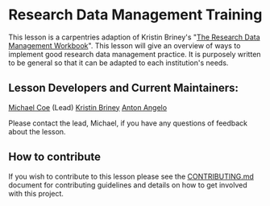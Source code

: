 # Research Data Management Training

This lesson is a carpentries adaption of Kristin Briney's "[The Research Data Management Workbook](https://doi.org/10.7907/z6czh-7zx60)". This lesson will give an overview of ways to implement good research data management practice. It is purposely written to be general so that it can be adapted to each institution's needs. 

## Lesson Developers and Current Maintainers:

[Michael Coe](https://github.com/michaelcoe) (Lead)
[Kristin Briney](https://github.com/kbriney)
[Anton Angelo](https://github.com/antonangelo)

Please contact the lead, Michael, if you have any questions of feedback about the lesson.

## How to contribute

If you wish to contribute to this lesson please see the [CONTRIBUTING.md](https://github.com/carpentries-incubator/Data-Management-Training/blob/main/CONTRIBUTING.md) document for contributing guidelines and details on how to get involved with this project.
